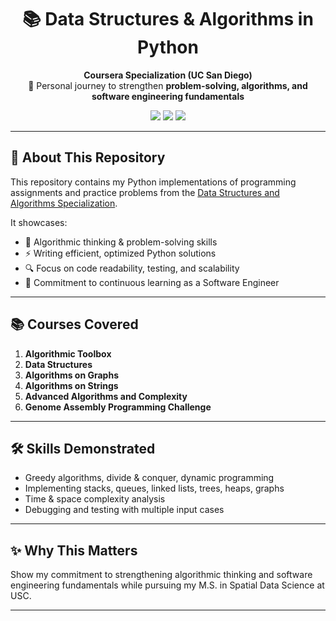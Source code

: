 <h1 align="center">📚 Data Structures & Algorithms in Python</h1>

<p align="center">
  <b>Coursera Specialization (UC San Diego)</b> <br>
  🚀 Personal journey to strengthen <b>problem-solving, algorithms, and software engineering fundamentals</b>
</p>

<p align="center">
  <img src="https://img.shields.io/badge/language-Python-blue?style=for-the-badge&logo=python" />
  <img src="https://img.shields.io/badge/focus-Algorithms%20%26%20Data%20Structures-green?style=for-the-badge" />
  <img src="https://img.shields.io/badge/status-Learning%20in%20Progress-yellow?style=for-the-badge" />
</p>

---

## 🎯 About This Repository
This repository contains my Python implementations of programming assignments and practice problems from the [Data Structures and Algorithms Specialization](https://www.coursera.org/specializations/data-structures-algorithms).  

It showcases:
- 🧠 Algorithmic thinking & problem-solving skills  
- ⚡ Writing efficient, optimized Python solutions  
- 🔍 Focus on code readability, testing, and scalability  
- 🌱 Commitment to continuous learning as a Software Engineer  

---

## 📚 Courses Covered
1. **Algorithmic Toolbox**  
2. **Data Structures**  
3. **Algorithms on Graphs**  
4. **Algorithms on Strings**  
5. **Advanced Algorithms and Complexity**  
6. **Genome Assembly Programming Challenge**  

---

## 🛠️ Skills Demonstrated
- Greedy algorithms, divide & conquer, dynamic programming  
- Implementing stacks, queues, linked lists, trees, heaps, graphs  
- Time & space complexity analysis  
- Debugging and testing with multiple input cases  

---

## ✨ Why This Matters
Show my commitment to strengthening algorithmic thinking and software engineering fundamentals while pursuing my M.S. in Spatial Data Science at USC.

---